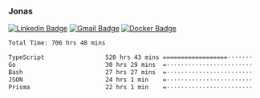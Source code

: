 ### Jonas
[![Linkedin Badge](https://img.shields.io/badge/-Jonas%20Neto-9933F7?style=flat-square&logo=Linkedin&logoColor=white&link=https://www.linkedin.com/in/jonas-nogueira-neto/)](https://www.linkedin.com/in/jonas-nogueira-neto/)
[![Gmail Badge](https://img.shields.io/badge/-nogueiraneto.jonas@gmail.com-9933F7?style=flat-square&logo=Gmail&logoColor=white&link=mailto:nogueiraneto.jonas@gmail.com)](mailto:nogueiraneto.jonas@gmail.com)
[![Docker Badge](https://img.shields.io/badge/-DockerHub-9933F7?style=flat-square&logo=Docker&logoColor=white&link=https://hub.docker.com/u/jonasssneto)](https://hub.docker.com/u/jonasssneto)


<!--START_SECTION:waka-->

```txt
Total Time: 706 hrs 48 mins

TypeScript                 520 hrs 43 mins ==================·······   72.89 %
Go                         30 hrs 29 mins  =························   04.27 %
Bash                       27 hrs 27 mins  =························   03.84 %
JSON                       24 hrs 1 min    =························   03.36 %
Prisma                     22 hrs 1 min    =························   03.08 %
```

<!--END_SECTION:waka-->
###
